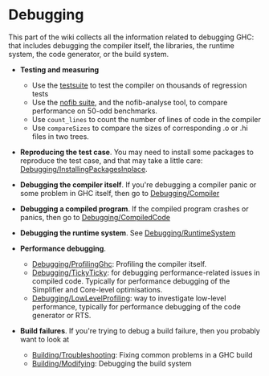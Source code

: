 # Debugging


This part of the wiki collects all the information related to debugging GHC: that includes debugging the compiler itself, the libraries, the runtime system, the code generator, or the build system.

- **Testing and measuring**

  - Use the [testsuite](building/running-tests) to test the compiler on thousands of regression tests
  - Use the [nofib suite](building/running-no-fib), and the nofib-analyse tool, to compare performance on 50-odd benchmarks.
  - Use `count_lines` to count the number of lines of code in the compiler
  - Use `compareSizes` to compare the sizes of corresponding .o or .hi files in two trees.

- **Reproducing the test case**.  You may need to install some packages to reproduce the test case, and that may take a little care: [Debugging/InstallingPackagesInplace](debugging/installing-packages-inplace).

- **Debugging the compiler itself**.  If you're debugging a compiler panic or some problem in GHC itself, then go to [Debugging/Compiler](debugging/compiler)

- **Debugging a compiled program**. If the compiled program crashes or panics, then go to [Debugging/CompiledCode](debugging/compiled-code)

- **Debugging the runtime system**.  See [Debugging/RuntimeSystem](debugging/runtime-system)

- **Performance debugging**. 

  - [Debugging/ProfilingGhc](debugging/profiling-ghc): Profiling the compiler itself.  
  - [Debugging/TickyTicky](debugging/ticky-ticky): for debugging performance-related issues in compiled code.  Typically for performance debugging of the Simplifier and Core-level optimisations.
  - [Debugging/LowLevelProfiling](debugging/low-level-profiling): way to investigate low-level performance, typically for performance debugging of the code generator or RTS.

- **Build failures**.  If you're trying to debug a build failure, then you probably want to look at

  - [Building/Troubleshooting](building/troubleshooting): Fixing common problems in a GHC build
  - [Building/Modifying](building/modifying#debugging): Debugging the build system
